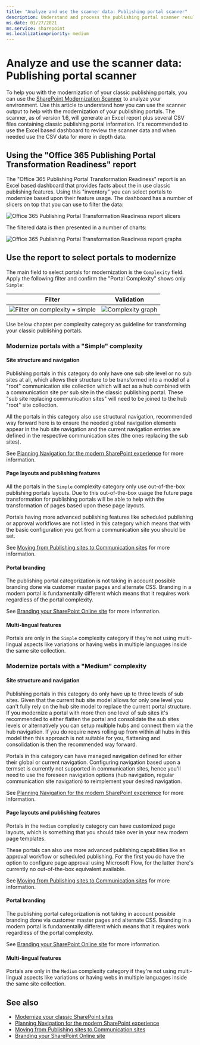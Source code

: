```yaml
---
title: "Analyze and use the scanner data: Publishing portal scanner"
description: Understand and process the publishing portal scanner results to help you prepare the modernization of these portals
ms.date: 01/27/2021
ms.service: sharepoint
ms.localizationpriority: medium
---
```


# Analyze and use the scanner data: Publishing portal scanner

To help you with the modernization of your classic publishing portals, you can use the [SharePoint Modernization Scanner](https://aka.ms/sppnp-modernizationscanner) to analyze your environment. Use this article to understand how you can use the scanner output to help with the modernization of your publishing portals. The scanner, as of version 1.6, will generate an Excel report plus several CSV files containing classic publishing portal information. It's recommended to use the Excel based dashboard to review the scanner data and when needed use the CSV data for more in depth data.

## Using the "Office 365 Publishing Portal Transformation Readiness" report

The "Office 365 Publishing Portal Transformation Readiness" report is an Excel based dashboard that provides facts about the in use classic publishing features. Using this "inventory" you can select portals to modernize based upon their feature usage. The dashboard has a number of slicers on top that you can use to filter the data:

![Office 365 Publishing Portal Transformation Readiness report slicers](media/modernize/publishingscanner_slicers.png)

The filtered data is then presented in a number of charts:

![Office 365 Publishing Portal Transformation Readiness report graphs](media/modernize/publishingscanner_graphs.png)

## Use the report to select portals to modernize

The main field to select portals for modernization is the `Complexity` field. Apply the following filter and confirm the "Portal Complexity" shows only `Simple`:

Filter | Validation
---------|----------
![Filter on complexity = simple](media/modernize/publishingscanner_simple_1.png) | ![Complexity graph](media/modernize/publishingscanner_simple_2.png)

Use below chapter per complexity category as guideline for transforming your classic publishing portals.

### Modernize portals with a "Simple" complexity

#### Site structure and navigation

Publishing portals in this category do only have one sub site level or no sub sites at all, which allows their structure to be transformed into a model of a "root" communication site collection which will act as a hub combined with a communication site per sub site in the classic publishing portal. These "sub site replacing communication sites" will need to be joined to the hub "root" site collection.

All the portals in this category also use structural navigation, recommended way forward here is to ensure the needed global navigation elements appear in the hub site navigation and the current navigation entries are defined in the respective communication sites (the ones replacing the sub sites).

See [Planning Navigation for the modern SharePoint experience](https://docs.microsoft.com/sharepoint/plan-navigation-modern-experience) for more information.

#### Page layouts and publishing features

All the portals in the  `Simple` complexity category only use out-of-the-box publishing portals layouts. Due to this out-of-the-box usage the future page transformation for publishing portals will be able to help with the transformation of pages based upon these page layouts.

Portals having more advanced publishing features like scheduled publishing or approval workflows are not listed in this category which means that with the basic configuration you get from a communication site you should be set.

See [Moving from Publishing sites to Communication sites](https://docs.microsoft.com/sharepoint/publishing-sites-classic-to-modern-experience) for more information.

#### Portal branding

The publishing portal categorization is not taking in account possible branding done via customer master pages and alternate CSS. Branding in a modern portal is fundamentally different which means that it requires work regardless of the portal complexity.

See [Branding your SharePoint Online site](https://docs.microsoft.com/sharepoint/branding-sharepoint-online-sites-modern-experience) for more information.

#### Multi-lingual features

Portals are only in the `Simple` complexity category if they're not using multi-lingual aspects like variations or having webs in multiple languages inside the same site collection.

### Modernize portals with a "Medium" complexity

#### Site structure and navigation

Publishing portals in this category do only have up to three levels of sub sites. Given that the current hub site model allows for only one level you can't fully rely on the hub site model to replace the current portal structure. If you modernize a portal with more then one level of sub sites it's recommended to either flatten the portal and consolidate the sub sites levels or alternatively you can setup multiple hubs and connect them via the hub navigation. If you do require news rolling up from within all hubs in this model then this approach is not suitable for you, flattening and consolidation is then the recommended way forward.

Portals in this category can have managed navigation defined for either their global or current navigation. Configuring navigation based upon a termset is currently not supported in communication sites, hence you'll need to use the foreseen navigation options (hub navigation, regular communication site navigation) to reimplement your desired navigation.

See [Planning Navigation for the modern SharePoint experience](https://docs.microsoft.com/sharepoint/plan-navigation-modern-experience) for more information.

#### Page layouts and publishing features

Portals in the `Medium` complexity category can have customized page layouts, which is something that you should take over in your new modern page templates.

These portals can also use more advanced publishing capabilities like an approval workflow or scheduled publishing. For the first you do have the option to configure page approval using Microsoft Flow, for the latter there's currently no out-of-the-box equivalent available.

See [Moving from Publishing sites to Communication sites](https://docs.microsoft.com/sharepoint/publishing-sites-classic-to-modern-experience) for more information.

#### Portal branding

The publishing portal categorization is not taking in account possible branding done via customer master pages and alternate CSS. Branding in a modern portal is fundamentally different which means that it requires work regardless of the portal complexity.

See [Branding your SharePoint Online site](https://docs.microsoft.com/sharepoint/branding-sharepoint-online-sites-modern-experience) for more information.

#### Multi-lingual features

Portals are only in the `Medium` complexity category if they're not using multi-lingual aspects like variations or having webs in multiple languages inside the same site collection.

## See also

- [Modernize your classic SharePoint sites](modernize-classic-sites.md)
- [Planning Navigation for the modern SharePoint experience](https://docs.microsoft.com/sharepoint/plan-navigation-modern-experience)
- [Moving from Publishing sites to Communication sites](https://docs.microsoft.com/sharepoint/publishing-sites-classic-to-modern-experience)
- [Branding your SharePoint Online site](https://docs.microsoft.com/sharepoint/branding-sharepoint-online-sites-modern-experience)
